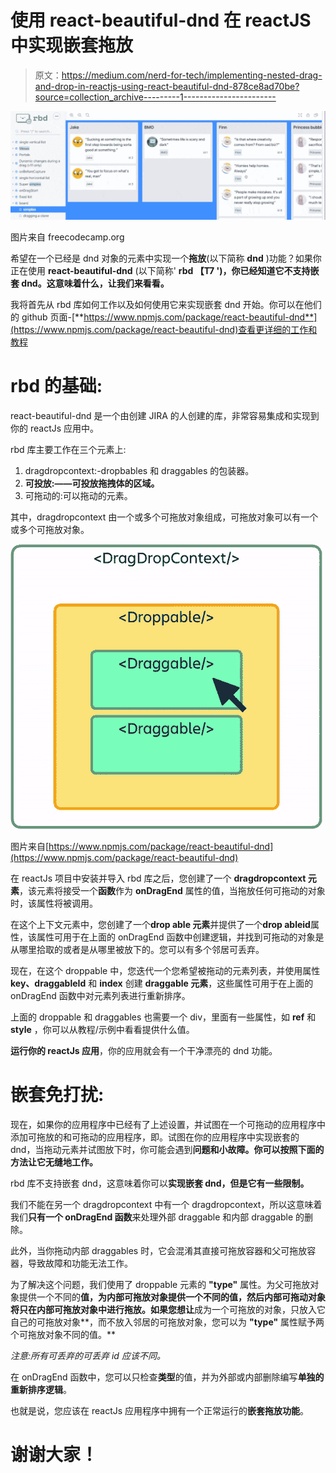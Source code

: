 # 使用 react-beautiful-dnd 在 reactJS 中实现嵌套拖放

> 原文：<https://medium.com/nerd-for-tech/implementing-nested-drag-and-drop-in-reactjs-using-react-beautiful-dnd-878ce8ad70be?source=collection_archive---------1----------------------->

![](img/1b44ca7e831fc7170cb338e1206b78c9.png)

图片来自 freecodecamp.org

希望在一个已经是 dnd 对象的元素中实现一个**拖放**(以下简称 **dnd** )功能？如果你正在使用 **react-beautiful-dnd** (以下简称' **rbd 【T7 ')，你已经知道它不支持嵌套 dnd。这意味着什么，让我们来看看。**

我将首先从 rbd 库如何工作以及如何使用它来实现嵌套 dnd 开始。你可以在他们的 github 页面-[**https://www.npmjs.com/package/react-beautiful-dnd**](https://www.npmjs.com/package/react-beautiful-dnd)查看更详细的工作和教程

# rbd 的基础:

react-beautiful-dnd 是一个由创建 JIRA 的人创建的库，非常容易集成和实现到你的 reactJs 应用中。

rbd 库主要工作在三个元素上:

1.  dragdropcontext:-dropbables 和 draggables 的包装器。
2.  **可投放:——可投放拖拽体的区域。**
3.  可拖动的:可以拖动的元素。

其中，dragdropcontext 由一个或多个可拖放对象组成，可拖放对象可以有一个或多个可拖放对象。

![](img/df6b563b2b2f5cd44dbb22270cbf21e3.png)

图片来自[https://www.npmjs.com/package/react-beautiful-dnd](https://www.npmjs.com/package/react-beautiful-dnd)

在 reactJs 项目中安装并导入 rbd 库之后，您创建了一个 **dragdropcontext 元素**，该元素将接受一个**函数**作为 **onDragEnd** 属性的值，当拖放任何可拖动的对象时，该属性将被调用。

在这个上下文元素中，您创建了一个**drop able 元素**并提供了一个**drop ableid**属性，该属性可用于在上面的 onDragEnd 函数中创建逻辑，并找到可拖动的对象是从哪里拾取的或者是从哪里被放下的。您可以有多个邻居可丢弃。

现在，在这个 droppable 中，您迭代一个您希望被拖动的元素列表，并使用属性 **key、draggableId** 和 **index** 创建 **draggable 元素**，这些属性可用于在上面的 onDragEnd 函数中对元素列表进行重新排序。

上面的 droppable 和 draggables 也需要一个 div，里面有一些属性，如 **ref** 和 **style** ，你可以从教程/示例中看看提供什么值。

**运行你的 reactJs 应用**，你的应用就会有一个干净漂亮的 dnd 功能。

# 嵌套免打扰:

现在，如果你的应用程序中已经有了上述设置，并试图在一个可拖动的应用程序中添加可拖放的和可拖动的应用程序，即。试图在你的应用程序中实现嵌套的 dnd，当拖动元素并试图放下时，你可能会遇到**问题和小故障。你可以按照下面的方法让它无缝地工作。**

rbd 库不支持嵌套 dnd，这意味着你可以**实现嵌套 dnd，但是它有一些限制。**

我们不能在另一个 dragdropcontext 中有一个 dragdropcontext，所以这意味着我们**只有一个 onDragEnd 函数**来处理外部 draggable 和内部 draggable 的删除。

此外，当你拖动内部 draggables 时，它会混淆其直接可拖放容器和父可拖放容器，导致故障和功能无法工作。

为了解决这个问题，我们使用了 droppable 元素的 **"type"** 属性。为父可拖放对象提供一个不同的**值，为内部可拖放对象提供一个不同的值，然后内部可拖动对象将只在内部可拖放对象中进行拖放。如果您想让**成为一个可拖放的对象，只放入它自己的可拖放对象**，而不放入邻居的可拖放对象，您可以为 **"type"** 属性赋予两个可拖放对象不同的值。**

*注意:所有可丢弃的可丢弃 id 应该不同。*

在 onDragEnd 函数中，您可以只检查**类型**的值，并为外部或内部删除编写**单独的重新排序逻辑**。

也就是说，您应该在 reactJs 应用程序中拥有一个正常运行的**嵌套拖放功能**。

# 谢谢大家！